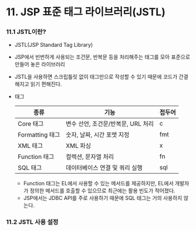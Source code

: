 # 11. JSP 표준 태그 라이브러리(JSTL)

### 11.1 JSTL이란?

- JSTL(JSP Standard Tag Library)

- JSP에서 빈번하게 사용되는 조건문, 반복문 등을 처리해주는 태그를 모아 표준으로 만들어 놓은 라이브러리

- JSTL을 사용하면 스크립틀릿 없이 태그만으로 작성할 수 있기 때문에 코드가 간결해지고 읽기 편해진다.

- 태그

  | 종류            | 기능                               | 접두어 |
  | --------------- | ---------------------------------- | ------ |
  | Core 태그       | 변수 선언, 조건문/반복문, URL 처리 | c      |
  | Formatting 태그 | 숫자, 날짜, 시간 포맷 지정         | fmt    |
  | XML 태그        | XML 파싱                           | x      |
  | Function 태그   | 컬렉션, 문자열 처리                | fn     |
  | SQL 태그        | 데이터베이스 연결 및 쿼리 실행     | sql    |

  - Function 태그는 EL에서 사용할 수 있는 메서드를 제공하지만, EL에서 개발자가 정의한 메서드를 호출할 수 있으므로 최근에는 활용 빈도가 적어졌다.
  - JSP에서는 JDBC API를 주로 사용하기 때문에 SQL 태그는 거의 사용하지 않는다.



### 11.2 JSTL 사용 설정

